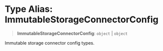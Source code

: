 # Type Alias: ImmutableStorageConnectorConfig

> **ImmutableStorageConnectorConfig**: `object` \| `object`

Immutable storage connector config types.
